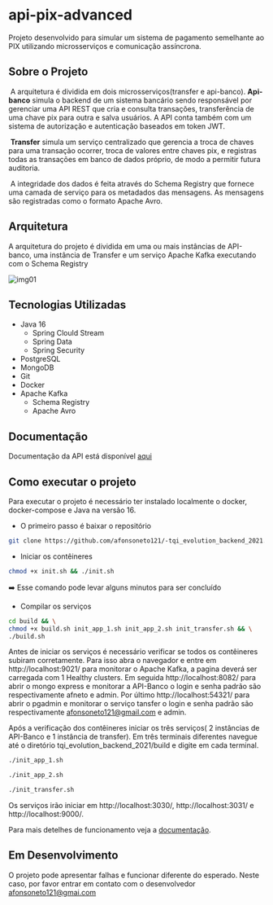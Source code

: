# api-pix-advanced
Projeto desenvolvido para simular um sistema de pagamento semelhante ao PIX utilizando microsserviços e comunicação assíncrona. 

## Sobre o Projeto

​	A arquitetura é dividida em dois microsserviços(transfer e api-banco). **Api-banco** simula o backend de um sistema bancário sendo responsável por gerenciar uma API REST que cria e consulta transações, transferência de uma chave pix para outra e salva usuários. A API conta também com um sistema de autorização e autenticação baseados em token JWT.

​	**Transfer** simula um serviço centralizado que gerencia a troca de chaves para uma transação ocorrer, troca de valores entre chaves pix, e registras todas as transações em banco de dados próprio, de modo a permitir futura auditoria.

​	A integridade dos dados é feita através  do Schema Registry que fornece uma camada de serviço para os metadados das mensagens. As mensagens são registradas como o formato Apache Avro. 

## Arquitetura 

A arquitetura do projeto é dividida em uma ou mais instâncias de API-banco, uma instância de Transfer e um serviço Apache Kafka executando com o Schema Registry

![img01](https://media.discordapp.net/attachments/928309890420736074/928317804686479370/Diagrama_em_branco_1.png?width=960&height=416)


## Tecnologias Utilizadas

* Java 16
  * Spring Clould Stream
  * Spring Data
  * Spring Security
* PostgreSQL
* MongoDB
* Git
* Docker
* Apache Kafka
  - Schema Registry
  - Apache Avro

## Documentação

Documentação da API está disponível [aqui](https://github.com/afonsoneto121/-tqi_evolution_backend_2021/blob/main/DOCUMENTATION.md)

## Como executar o projeto

 Para executar o projeto é necessário ter instalado localmente o docker, docker-compose e Java na versão 16. 

* O primeiro passo é baixar o repositório 

 ```sh
 git clone https://github.com/afonsoneto121/-tqi_evolution_backend_2021.git
 ```

* Iniciar os contêineres

```sh
chmod +x init.sh && ./init.sh
```

:arrow_right: Esse comando pode levar alguns minutos para ser concluído

* Compilar os serviços

```sh
cd build && \
chmod +x build.sh init_app_1.sh init_app_2.sh init_transfer.sh && \
./build.sh
```

Antes de iniciar os serviços é necessário verificar se todos os contêineres subiram corretamente. Para isso abra o navegador e entre em  http://localhost:9021/ para monitorar o Apache Kafka, a pagina deverá ser carregada com 1 Healthy clusters. Em seguida http://localhost:8082/ para abrir o mongo express e monitorar a API-Banco o login e senha padrão são respectivamente afneto e admin. Por último http://localhost:54321/ para abrir o pgadmin e monitorar o serviço tansfer o login e senha padrão são respectivamente afonsoneto121@gmail.com e admin.

Após a verificação dos contêineres iniciar os três serviços( 2 instâncias de API-Banco e 1 instância de transfer). Em três terminais diferentes navegue até o diretório tqi_evolution_backend_2021/build e digite em cada terminal.

```sh
./init_app_1.sh
```

```sh
./init_app_2.sh
```

```sh
./init_transfer.sh
```

Os serviços irão iniciar em http://localhost:3030/, http://localhost:3031/ e http://localhost:9000/.

Para mais detelhes de funcionamento veja a [documentação](https://github.com/afonsoneto121/-tqi_evolution_backend_2021/blob/main/DOCUMENTATION.md).

## Em Desenvolvimento

O projeto pode apresentar falhas e funcionar diferente do esperado. Neste caso, por favor entrar em contato com o desenvolvedor afonsoneto121@gmai.com

